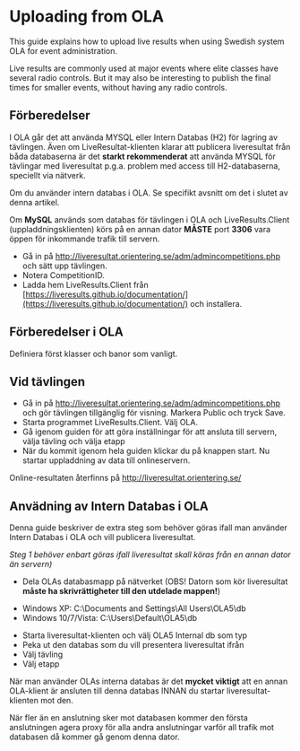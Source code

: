 # Uploading from OLA
This guide explains how to upload live results when using Swedish system OLA for event administration.

Live results are commonly used at major events where elite classes have several radio controls. 
But it may also be interesting to publish the final times for smaller events, without having any radio controls.

## Förberedelser
I OLA går det att använda MYSQL eller Intern Databas (H2) för lagring av tävlingen. Även om LiveResultat-klienten klarar att publicera liveresultat från båda databaserna är det **starkt rekommenderat** att använda MYSQL för tävlingar med liveresultat p.g.a. problem med access till H2-databaserna, speciellt via nätverk.

Om du använder intern databas i OLA. Se specifikt avsnitt om det i slutet av denna artikel.

Om **MySQL** används som databas för tävlingen i OLA och LiveResults.Client (uppladdningsklienten) körs på en annan dator **MÅSTE** port **3306** vara öppen för inkommande trafik till servern.

* Gå in på http://liveresultat.orientering.se/adm/admincompetitions.php och sätt upp tävlingen.
* Notera CompetitionID.
* Ladda hem LiveResults.Client från [https://liveresults.github.io/documentation/](https://liveresults.github.io/documentation/) och
installera.

## Förberedelser i OLA
Definiera först klasser och banor som vanligt.

## Vid tävlingen
* Gå in på http://liveresultat.orientering.se/adm/admincompetitions.php och gör tävlingen tillgänglig för visning. Markera Public och tryck Save.
* Starta programmet LiveResults.Client. Välj OLA.
* Gå igenom guiden för att göra inställningar för att ansluta till servern, välja tävling och välja etapp
* När du kommit igenom hela guiden klickar du på knappen start. Nu startar uppladdning av data till onlineservern.

Online-resultaten återfinns på http://liveresultat.orientering.se/

## Anvädning av Intern Databas i OLA
Denna guide beskriver de extra steg som behöver göras ifall man använder Intern Databas i OLA och vill publicera liveresultat.

  *Steg 1 behöver enbart göras ifall liveresultat skall köras från en annan dator än servern)* 
* Dela OLAs databasmapp på nätverket (OBS! Datorn som kör liveresultat **måste ha skrivrättigheter till den utdelade mappen!**)
- Windows XP: C:\Documents and Settings\All Users\OLA5\db 
- Windows 10/7/Vista: C:\Users\Default\OLA5\db 
* Starta liveresultat-klienten och välj OLA5 Internal db som typ
* Peka ut den databas som du vill presentera liveresultat ifrån
* Välj tävling 
* Välj etapp

När man använder OLAs interna databas är det **mycket viktigt** att en annan OLA-klient är ansluten till denna databas INNAN du startar liveresultat-klienten mot den.

När fler än en anslutning sker mot databasen kommer den första anslutningen agera proxy för alla andra anslutningar varför all trafik mot databasen då kommer gå genom denna dator. 
